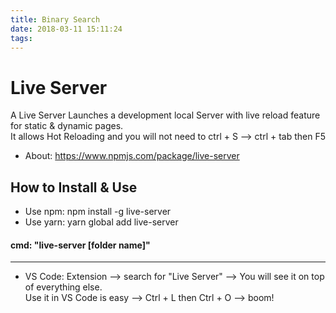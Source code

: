 ```yaml
---
title: Binary Search
date: 2018-03-11 15:11:24
tags:
---
```


# Live Server    

A Live Server Launches a development local Server with live reload feature for static & dynamic pages.     
It allows Hot Reloading and you will not need to ctrl + S --> ctrl + tab then F5

* About: https://www.npmjs.com/package/live-server

## How to Install & Use

- Use npm: npm install -g live-server    
- Use yarn: yarn global add live-server  
#### cmd: "live-server [folder name]"
----  ----
- VS Code: Extension --> search for "Live Server" --> You will see it on top of everything else.    
Use it in VS Code is easy --> Ctrl + L then Ctrl + O --> boom!
